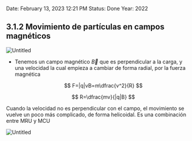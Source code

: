 
Date: February 13, 2023 12:21 PM
Status: Done
Year: 2022

## 3.1.2 Movimiento de partículas en campos magnéticos

![Untitled](Images/Movimiento%20de%20partículas%20en%20campos%20magnéticos/Untitled.png)

- Tenemos un campo magnético $\vec{B}$ que es perpendicular a la carga, y una velocidad la cual empieza a cambiar de forma radial, por la fuerza magnética
    
    $$
    F=|q|vB=m\dfrac{v^2}{R}
    $$
    
    $$
    R=\dfrac{mv}{|q|B}
    $$
    

Cuando la velocidad no es perpendicular con el campo, el movimiento se vuelve un poco más complicado, de forma helicoidal. Es una combinación entre MRU y MCU

![Untitled](Images/Movimiento%20de%20partículas%20en%20campos%20magnéticos/Untitled%201.png)
